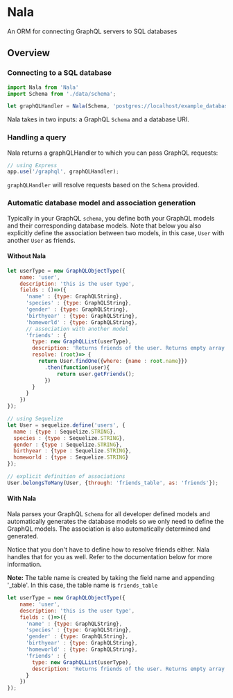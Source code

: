 # Nala
An ORM for connecting GraphQL servers to SQL databases

## Overview
### Connecting to a SQL database
```javascript
import Nala from 'Nala'
import Schema from './data/schema';

let graphQLHandler = Nala(Schema, 'postgres://localhost/example_database');
```
Nala takes in two inputs: a GraphQL `Schema` and a database URI.

### Handling a query
Nala returns a graphQLHandler to which you can pass GraphQL requests:
```javascript
// using Express
app.use('/graphql', graphQLHandler);
```
`graphQLHandler` will resolve requests based on the `Schema` provided.

### Automatic database model and association generation
Typically in your GraphQL `schema`, you define both your GraphQL models and their corresponding database models. Note that below you also explicitly define the association between two models, in this case, `User` with another `User` as friends.

#### Without Nala
```javascript
let userType = new GraphQLObjectType({
    name: 'user',
    description: 'this is the user type',
    fields : ()=>({
      'name' : {type: GraphQLString},
      'species' : {type: GraphQLString},
      'gender' : {type: GraphQLString},
      'birthyear' : {type: GraphQLString},
      'homeworld' : {type: GraphQLString},
      // association with another model
      'friends' : {
        type: new GraphQLList(userType),
        description: 'Returns friends of the user. Returns empty array if user has no friends',
        resolve: (root)=> {
          return User.findOne({where: {name : root.name}})
            .then(function(user){
                return user.getFriends();
            })
        }
      }
    })
});

// using Sequelize
let User = sequelize.define('users', {
  name : {type : Sequelize.STRING},
  species : {type : Sequelize.STRING},
  gender : {type : Sequelize.STRING},
  birthyear : {type : Sequelize.STRING},
  homeworld : {type : Sequelize.STRING}
});

// explicit definition of associations
User.belongsToMany(User, {through: 'friends_table', as: 'friends'});
```

#### With Nala
Nala parses your GraphQL `Schema` for all developer defined models and automatically generates the database models so we only need to define the GraphQL models. The association is also automatically determined and generated.

Notice that you don't have to define how to resolve friends either. Nala handles that for you as well. Refer to the documentation below for more information.

**Note:** The table name is created by taking the field name and appending '_table'. In this case, the table name is `friends_table`
```javascript
let userType = new GraphQLObjectType({
    name: 'user',
    description: 'this is the user type',
    fields : ()=>({
      'name' : {type: GraphQLString},
      'species' : {type: GraphQLString},
      'gender' : {type: GraphQLString},
      'birthyear' : {type: GraphQLString},
      'homeworld' : {type: GraphQLString},
      'friends' : {
        type: new GraphQLList(userType),
        description: 'Returns friends of the user. Returns empty array if user has no friends',
      }
    })
});
```


###
